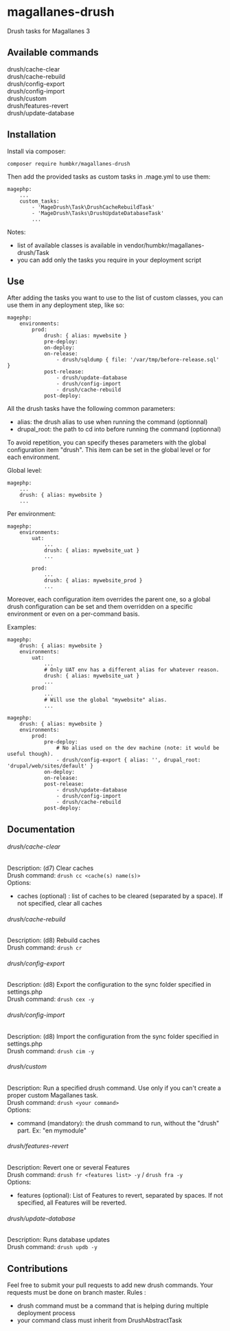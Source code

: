 # magallanes-drush
Drush tasks for Magallanes 3

## Available commands
drush/cache-clear  
drush/cache-rebuild  
drush/config-export  
drush/config-import  
drush/custom  
drush/features-revert  
drush/update-database

## Installation
Install via composer:
```
composer require humbkr/magallanes-drush
```

Then add the provided tasks as custom tasks in .mage.yml to use them:
```
magephp:
    ...
    custom_tasks:
        - 'MageDrush\Task\DrushCacheRebuildTask'
        - 'MageDrush\Tasks\DrushUpdateDatabaseTask'
        ...
```

Notes: 
- list of available classes is available in vendor/humbkr/magallanes-drush/Task
- you can add only the tasks you require in your deployment script


## Use

After adding the tasks you want to use to the list of custom classes, you can
use them in any deployment step, like so:
```
magephp:
    environments:
        prod:
            drush: { alias: mywebsite }
            pre-deploy:
            on-deploy:
            on-release:
                - drush/sqldump { file: '/var/tmp/before-release.sql' }
            post-release:
                - drush/update-database
                - drush/config-import
                - drush/cache-rebuild
            post-deploy:
```

All the drush tasks have the following common parameters:
- alias: the drush alias to use when running the command (optionnal)
- drupal_root: the path to cd into before running the command (optionnal)

To avoid repetition, you can specify theses parameters with the global configuration
item "drush". This item can be set in the global level or for each environment.
 
Global level:
```
magephp:
    ...
    drush: { alias: mywebsite }
    ...
```

Per environment:
```
magephp:
    environments:
        uat:
            ...
            drush: { alias: mywebsite_uat }
            ...
         
        prod:
            ...
            drush: { alias: mywebsite_prod } 
            ...
```

Moreover, each configuration item overrides the parent one, so a global drush
configuration can be set and them overridden on a specific environment or even
on a per-command basis.

Examples:
```
magephp:
    drush: { alias: mywebsite }
    environments:
        uat:
            ...
            # Only UAT env has a different alias for whatever reason.
            drush: { alias: mywebsite_uat }
            ...
        prod:
            ...
            # Will use the global "mywebsite" alias.
            ...
```

```
magephp:
    drush: { alias: mywebsite }
    environments:
        prod:
            pre-deploy:
                # No alias used on the dev machine (note: it would be useful though).
                - drush/config-export { alias: '', drupal_root: 'drupal/web/sites/default' }
            on-deploy:
            on-release:
            post-release:
                - drush/update-database
                - drush/config-import
                - drush/cache-rebuild
            post-deploy:
```

## Documentation

###### drush/cache-clear
Description: (d7) Clear caches  
Drush command: `drush cc <cache(s) name(s)>`  
Options:
  - caches (optional) : list of caches to be cleared (separated by a space). If
    not specified, clear all caches

###### drush/cache-rebuild
Description: (d8) Rebuild caches  
Drush command: `drush cr`

###### drush/config-export
Description: (d8) Export the configuration to the sync folder specified in settings.php  
Drush command: `drush cex -y`

###### drush/config-import
Description: (d8) Import the configuration from the sync folder specified in settings.php  
Drush command: `drush cim -y`

###### drush/custom
Description: Run a specified drush command. Use only if you can't create a proper custom Magallanes task.  
Drush command: `drush <your command>`  
Options:
  - command (mandatory): the drush command to run, without the "drush" part. Ex: "en mymodule"  

###### drush/features-revert
Description: Revert one or several Features  
Drush command: `drush fr <features list> -y` / `drush fra -y`  
Options:
  - features (optional): List of Features to revert, separated by spaces. If not specified, all Features will be reverted.  

###### drush/update-database
Description: Runs database updates  
Drush command: `drush updb -y`

## Contributions
Feel free to submit your pull requests to add new drush commands. Your requests
must be done on branch master.
Rules :
- drush command must be a command that is helping during multiple deployment 
  process
- your command class must inherit from DrushAbstractTask
